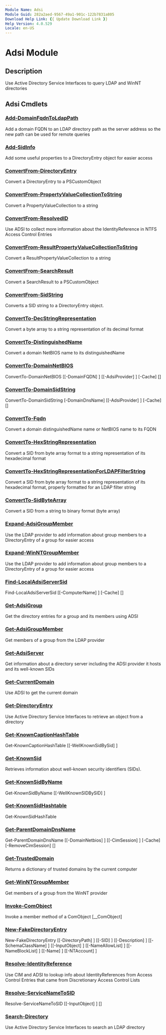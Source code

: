 ```yaml
---
Module Name: Adsi
Module Guid: 282a2aed-9567-49a1-901c-122b7831a805
Download Help Link: {{ Update Download Link }}
Help Version: 4.0.529
Locale: en-US
---
```


# Adsi Module

## Description

Use Active Directory Service Interfaces to query LDAP and WinNT directories

## Adsi Cmdlets

### [Add-DomainFqdnToLdapPath](Add-DomainFqdnToLdapPath.md)

Add a domain FQDN to an LDAP directory path as the server address so the new path can be used for remote queries

### [Add-SidInfo](Add-SidInfo.md)

Add some useful properties to a DirectoryEntry object for easier access

### [ConvertFrom-DirectoryEntry](ConvertFrom-DirectoryEntry.md)

Convert a DirectoryEntry to a PSCustomObject

### [ConvertFrom-PropertyValueCollectionToString](ConvertFrom-PropertyValueCollectionToString.md)

Convert a PropertyValueCollection to a string

### [ConvertFrom-ResolvedID](ConvertFrom-ResolvedID.md)

Use ADSI to collect more information about the IdentityReference in NTFS Access Control Entries

### [ConvertFrom-ResultPropertyValueCollectionToString](ConvertFrom-ResultPropertyValueCollectionToString.md)

Convert a ResultPropertyValueCollection to a string

### [ConvertFrom-SearchResult](ConvertFrom-SearchResult.md)

Convert a SearchResult to a PSCustomObject

### [ConvertFrom-SidString](ConvertFrom-SidString.md)

Converts a SID string to a DirectoryEntry object.

### [ConvertTo-DecStringRepresentation](ConvertTo-DecStringRepresentation.md)

Convert a byte array to a string representation of its decimal format

### [ConvertTo-DistinguishedName](ConvertTo-DistinguishedName.md)

Convert a domain NetBIOS name to its distinguishedName

### [ConvertTo-DomainNetBIOS](ConvertTo-DomainNetBIOS.md)

ConvertTo-DomainNetBIOS [[-DomainFQDN] <string>] [[-AdsiProvider] <string>] [-Cache] <ref> [<CommonParameters>]

### [ConvertTo-DomainSidString](ConvertTo-DomainSidString.md)

ConvertTo-DomainSidString [-DomainDnsName] <string> [[-AdsiProvider] <string>] [-Cache] <ref> [<CommonParameters>]

### [ConvertTo-Fqdn](ConvertTo-Fqdn.md)

Convert a domain distinguishedName name or NetBIOS name to its FQDN

### [ConvertTo-HexStringRepresentation](ConvertTo-HexStringRepresentation.md)

Convert a SID from byte array format to a string representation of its hexadecimal format

### [ConvertTo-HexStringRepresentationForLDAPFilterString](ConvertTo-HexStringRepresentationForLDAPFilterString.md)

Convert a SID from byte array format to a string representation of its hexadecimal format, properly formatted for an LDAP filter string

### [ConvertTo-SidByteArray](ConvertTo-SidByteArray.md)

Convert a SID from a string to binary format (byte array)

### [Expand-AdsiGroupMember](Expand-AdsiGroupMember.md)

Use the LDAP provider to add information about group members to a DirectoryEntry of a group for easier access

### [Expand-WinNTGroupMember](Expand-WinNTGroupMember.md)

Use the LDAP provider to add information about group members to a DirectoryEntry of a group for easier access

### [Find-LocalAdsiServerSid](Find-LocalAdsiServerSid.md)

Find-LocalAdsiServerSid [[-ComputerName] <string>] [-Cache] <ref> [<CommonParameters>]

### [Get-AdsiGroup](Get-AdsiGroup.md)

Get the directory entries for a group and its members using ADSI

### [Get-AdsiGroupMember](Get-AdsiGroupMember.md)

Get members of a group from the LDAP provider

### [Get-AdsiServer](Get-AdsiServer.md)

Get information about a directory server including the ADSI provider it hosts and its well-known SIDs

### [Get-CurrentDomain](Get-CurrentDomain.md)

Use ADSI to get the current domain

### [Get-DirectoryEntry](Get-DirectoryEntry.md)

Use Active Directory Service Interfaces to retrieve an object from a directory

### [Get-KnownCaptionHashTable](Get-KnownCaptionHashTable.md)

Get-KnownCaptionHashTable [[-WellKnownSidBySid] <hashtable>]

### [Get-KnownSid](Get-KnownSid.md)

Retrieves information about well-known security identifiers (SIDs).

### [Get-KnownSidByName](Get-KnownSidByName.md)

Get-KnownSidByName [[-WellKnownSIDBySID] <hashtable>]

### [Get-KnownSidHashtable](Get-KnownSidHashtable.md)

Get-KnownSidHashTable

### [Get-ParentDomainDnsName](Get-ParentDomainDnsName.md)

Get-ParentDomainDnsName [[-DomainNetbios] <string>] [[-CimSession] <CimSession>] [-Cache] <ref> [-RemoveCimSession] [<CommonParameters>]

### [Get-TrustedDomain](Get-TrustedDomain.md)

Returns a dictionary of trusted domains by the current computer

### [Get-WinNTGroupMember](Get-WinNTGroupMember.md)

Get members of a group from the WinNT provider

### [Invoke-ComObject](Invoke-ComObject.md)

Invoke a member method of a ComObject [__ComObject]

### [New-FakeDirectoryEntry](New-FakeDirectoryEntry.md)

New-FakeDirectoryEntry [[-DirectoryPath] <string>] [[-SID] <string>] [[-Description] <string>] [[-SchemaClassName] <string>] [[-InputObject] <Object>] [[-NameAllowList] <hashtable>] [[-NameBlockList] <hashtable>] [[-Name] <string>] [[-NTAccount] <string>]

### [Resolve-IdentityReference](Resolve-IdentityReference.md)

Use CIM and ADSI to lookup info about IdentityReferences from Access Control Entries that came from Discretionary Access Control Lists

### [Resolve-ServiceNameToSID](Resolve-ServiceNameToSID.md)

Resolve-ServiceNameToSID [[-InputObject] <Object>] [<CommonParameters>]

### [Search-Directory](Search-Directory.md)

Use Active Directory Service Interfaces to search an LDAP directory
